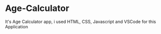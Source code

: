 # Age-Calculator
It's Age Calculator app, i used HTML, CSS, Javascript and VSCode for this Application
